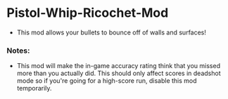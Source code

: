 # Pistol-Whip-Ricochet-Mod

- This mod allows your bullets to bounce off of walls and surfaces!

### Notes:
- This mod will make the in-game accuracy rating think that you missed more than you actually did. This should only affect scores in deadshot mode so if you're going for a high-score run, disable this mod temporarily.
